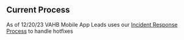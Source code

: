 ## Current Process
As of 12/20/23 VAHB Mobile App Leads uses our [Incident Response Process](https://department-of-veterans-affairs.github.io/va-mobile-app/docs/Operations/Incident%20Response) to handle hotfixes
